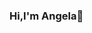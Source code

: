 ### Hi,I'm Angela👋

<!--
**angelascaria14/angelascaria14** is a ✨ _special_ ✨ repository because its `README.md` (this file) appears on your GitHub profile.

Here are some ideas to get you started:

- 🔭 I’m currently working as a 
      - Data Scientist
      - Data Analyst
    
- 🌱 I’m currently learning 
      - Python
      - Machine  Learning
      - R language

- 👯 I’m looking to collaborate on ...
- 🤔 I’m looking for help with ...
- 💬 Ask me about ...
- 📫 How to reach me: scariaangela20@gmail.com
- 😄 Pronouns: ...
- ⚡ Fun fact: I laugh like a Hyena!.
-->
